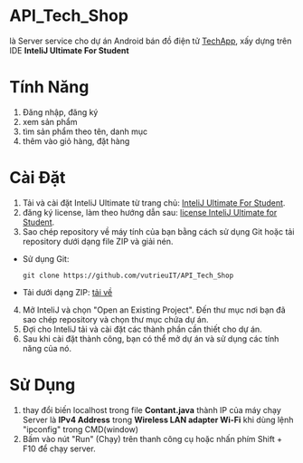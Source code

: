# API_Tech_Shop
là Server service cho dự án Android bán đồ điện tử [TechApp](https://github.com/vutrieuIT/TechApp), xấy dựng trên IDE __InteliJ Ultimate For Student__
# Tính Năng
1. Đăng nhập, đăng ký
2. xem sản phẩm
3. tìm sản phẩm theo tên, danh mục
4. thêm vào giỏ hàng, đặt hàng
# Cài Đặt
1. Tải và cài đặt InteliJ Ultimate từ trang chủ: [InteliJ Ultimate For Student](https://www.jetbrains.com/idea/download).
2. đăng ký license, làm theo hướng dẫn sau: [license InteliJ Ultimate for Student](https://www.jetbrains.com/shop/eform/students).
3. Sao chép repository về máy tính của bạn bằng cách sử dụng Git hoặc tải repository dưới dạng file ZIP và giải nén.
- Sử dụng Git:
  ```
  git clone https://github.com/vutrieuIT/API_Tech_Shop
  ```
- Tải dưới dạng ZIP: [tải về](https://github.com/vutrieuIT/API_Tech_Shop/archive/refs/heads/master.zip)
4. Mở InteliJ và chọn "Open an Existing Project". Đến thư mục nơi bạn đã sao chép repository và chọn thư mục chứa dự án.
5. Đợi cho InteliJ tải và cài đặt các thành phần cần thiết cho dự án.
6. Sau khi cài đặt thành công, bạn có thể mở dự án và sử dụng các tính năng của nó.
# Sử Dụng
1. thay đổi biến localhost trong file __Contant.java__ thành IP của máy chạy Server
là **IPv4 Address** trong **Wireless LAN adapter Wi-Fi** khi dùng lệnh "ipconfig" trong CMD(window)
2. Bấm vào nút "Run" (Chạy) trên thanh công cụ hoặc nhấn phím Shift + F10 để chạy server.
